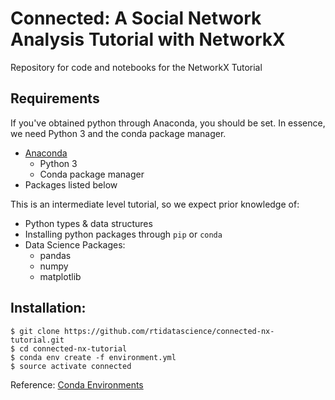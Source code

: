# Connected: A Social Network Analysis Tutorial with NetworkX
Repository for code and notebooks for the NetworkX Tutorial

## Requirements
If you've obtained python through Anaconda, you should be set. In essence, we need Python 3 and the conda package manager.

- [Anaconda](https://www.continuum.io/downloads)
  - Python 3
  - Conda package manager
- Packages listed below

This is an intermediate level tutorial, so we expect prior knowledge of:
- Python types & data structures
- Installing python packages through `pip` or `conda`
- Data Science Packages:
  - pandas
  - numpy
  - matplotlib

## Installation:

```
$ git clone https://github.com/rtidatascience/connected-nx-tutorial.git
$ cd connected-nx-tutorial
$ conda env create -f environment.yml
$ source activate connected
```

Reference: [Conda Environments](http://conda.pydata.org/docs/using/envs.html)
